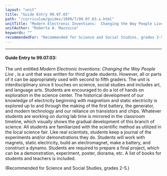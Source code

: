 ```yaml
---
layout: "unit"
title: "Guide Entry 99.07.03"
path: "/curriculum/guides/1999/7/99.07.03.x.html"
unitTitle: "Modern Electronic Inventions:  Changing the Way People Live"
unitAuthor: "Roberta A. Mazzucco"
keywords: ""
recommendedFor: "Recommended for Science and Social Studies, grades 2-5."
---
```

<body>
<hr/>
<h4>
Guide Entry to 99.07.03:
</h4>
The unit entitled
<i>
Modern Electronic Inventions: Changing the Way People Live
</i>
, is a unit that was written for third grade students. However, all or parts of it can be appropriately used with second to fifth graders. The unit is interdisciplinary since it touches on science, social studies and includes art, and language arts. Students are encouraged to do a lot of hands on exploration in the science center. The historical development of our knowledge of electricity beginning with magnetism and static electricity is explored up to and through the making of the first battery, the generator, and modern technology and our reliance on transistors and chips. Whatever students are working on during lab time is mirrored in the classroom timeline, which visually shows the gradual development of this branch of science. All students are familiarized with the scientific method as utilized in the local science fair. Like real scientists, students keep a journal of the experiments and/or demonstrations they do. Students will work with magnets, static electricity, build an electromagnet, make a battery, and construct a dynamo. Students are required to prepare a final project, which can be a demonstration, experiment, poster, diorama, etc. A list of books for students and teachers is included.
<p>
(Recommended for Science and Social Studies, grades 2-5.)
</p>
</body>